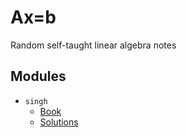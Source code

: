 # Ax=b

Random self-taught linear algebra notes

## Modules

* `singh` 
    * [Book](https://global.oup.com/booksites/content/9780199654444/)
    * [Solutions](https://global.oup.com/booksites/content/9780199654444/studentsolutions/)
